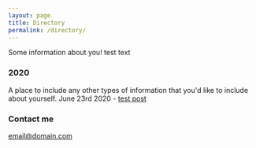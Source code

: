 ```yaml
---
layout: page
title: Directory
permalink: /directory/
---
```


Some information about you!
test text

### 2020
A place to include any other types of information that you'd like to include about yourself.
June 23rd 2020 - [test post](https://dahonmetwritings.github.io/Test-Post/)

### Contact me

[email@domain.com](mailto:email@domain.com)
